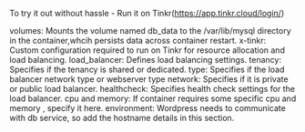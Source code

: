 To try it out without hassle - Run it on Tinkr(https://app.tinkr.cloud/login/)

volumes: Mounts the volume named db_data to the /var/lib/mysql directory in the container,whcih persists data across container restart.
x-tinkr: Custom configuration required to run on Tinkr for resource allocation and load balancing.
load_balancer: Defines load balancing settings.
tenancy: Specifies if the tenancy is shared or dedicated.
type: Specifies if the load balancer network type or webserver type
network: Specifies if it is private or public load balancer.
healthcheck: Specifies health check settings for the load balancer.
cpu and memory: If container requires some specific cpu and memory , specify it here.
environment: Wordpress needs to communicate with db service, so add the hostname details in this section.



